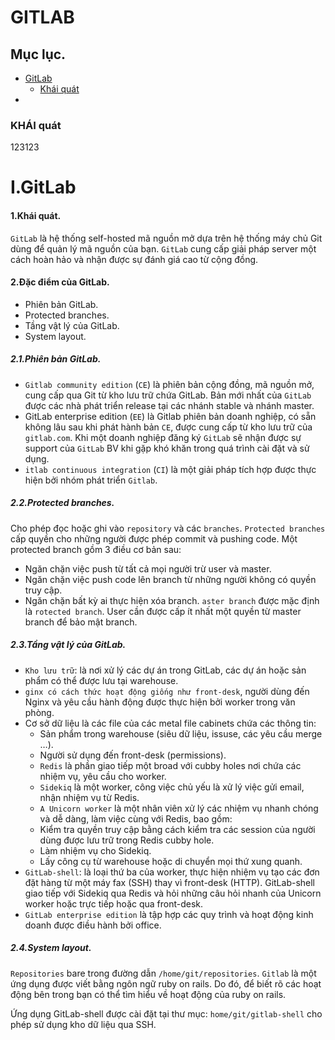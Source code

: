 # GITLAB
## Mục lục.
- [GitLab](#GitLab)
  - [Khái quát](#kh)
- 












### <a name="kh"></a>KHÁI quát
123123








# I.GitLab
#### 1.Khái quát.
`GitLab` là hệ thống self-hosted mã nguồn mở dựa trên hệ thống máy chủ Git dùng để quản lý mã nguồn của bạn. `GitLab` cung cấp giải pháp server một cách hoàn hảo và nhận được sự đánh giá cao từ cộng đồng.
#### 2.Đặc điểm của GitLab.
- Phiên bản GitLab.
- Protected branches.
- Tầng vật lý của GitLab.
- System layout.
##### 2.1.Phiên bản GitLab.
- `Gitlab community edition` (`CE`) là phiên bản cộng đồng, mã nguồn mở, cung cấp qua Git từ kho lưu trữ chứa GitLab. Bản mới nhất của `GitLab` được các nhà phát triển release tại các nhánh stable và nhánh master.
- GitLab enterprise edition (`EE`) là Gitlab phiên bản doanh nghiệp, có sẵn không lâu sau khi phát hành bản `CE`, được cung cấp từ kho lưu trữ của `gitlab.com`. Khi một doanh nghiệp đăng ký `GitLab` sẽ nhận được sự support của `GitLab` BV khi gặp khó khăn trong quá trình cài đặt và sử dụng.
- `itlab continuous integration` (`CI`) là một giải pháp tích hợp được thực hiện bởi nhóm phát triển `Gitlab`.
##### 2.2.Protected branches.
Cho phép đọc hoặc ghi vào `repository` và các `branches`. `Protected branches` cấp quyền cho những người được phép commit và pushing code. Một protected branch gồm 3 điều cơ bản sau:
- Ngăn chặn việc push từ tất cả mọi người trừ user và master.
- Ngăn chặn việc push code lên branch từ những người không có quyền truy cập.
- Ngăn chặn bất kỳ ai thực hiện xóa branch.
`aster branch` được mặc định là `rotected branch`. User cần được cấp ít nhất một quyền từ master branch để bảo mật branch.
##### 2.3.Tầng vật lý của GitLab.
- `Kho lưu trữ`: là nơi xử lý các dự án trong GitLab, các dự án hoặc sản phẩm có thể được lưu tại warehouse.
- `ginx có cách thức hoạt động giống như front-desk`, người dùng đến Nginx và yêu cầu hành động được thực hiện bởi worker trong văn phòng.
- Cơ sở dữ liệu là các file của các metal file cabinets chứa các thông tin:
  - Sản phẩm trong warehouse (siêu dữ liệu, issuse, các yêu cầu merge …).
  - Người sử dụng đến front-desk (permissions).
  - `Redis` là phần giao tiếp một broad với cubby holes nơi chứa các nhiệm vụ, yêu cầu cho worker.
  - `Sidekiq` là một worker, công việc chủ yếu là xử lý việc gửi email, nhận nhiệm vụ từ Redis.
  - `A Unicorn worker` là một nhân viên xử lý các nhiệm vụ nhanh chóng và dễ dàng, làm việc cùng với Redis, bao gồm:
  - Kiểm tra quyền truy cập bằng cách kiểm tra các session của người dùng được lưu trữ trong Redis cubby hole.
  - Làm nhiệm vụ cho Sidekiq.
  - Lấy công cụ từ warehouse hoặc di chuyển mọi thứ xung quanh.
- `GitLab-shell`: là loại thứ ba của worker, thực hiện nhiệm vụ tạo các đơn đặt hàng từ một máy fax (SSH) thay vì front-desk (HTTP). GitLab-shell giao tiếp với Sidekiq qua Redis và hỏi những câu hỏi nhanh của Unicorn worker hoặc trực tiếp hoặc qua front-desk.
- `GitLab enterprise edition` là tập hợp các quy trình và hoạt động kinh doanh được điều hành bởi office.
##### 2.4.System layout.
`Repositories` bare trong đường dẫn `/home/git/repositories`. `Gitlab` là một ứng dụng được viết bằng ngôn ngữ ruby on rails. Do đó, để biết rõ các hoạt động bên trong bạn có thể tìm hiểu về hoạt động của ruby on rails.

Ứng dụng GitLab-shell được cài đặt tại thư mục: `home/git/gitlab-shell` cho phép sử dụng kho dữ liệu qua SSH.
